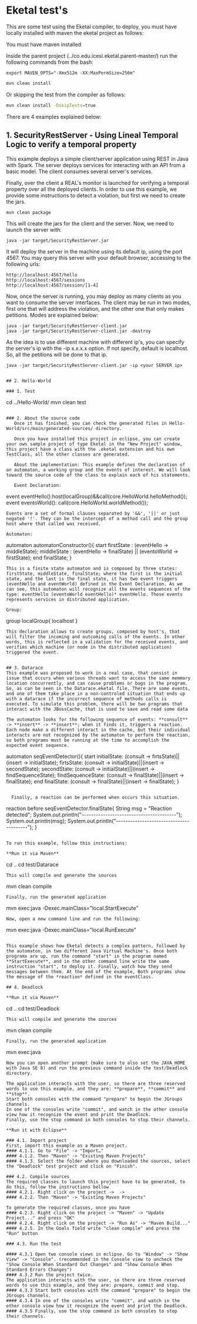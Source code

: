 # Eketal test's

  This are some test using the Eketal compiler, to deploy, you must have locally installed with maven the eketal project as follows:

  You must have maven installed

  Inside the parent project (../co.edu.icesi.eketal.parent-master/) run the following commands from the bash:

```
export MAVEN_OPTS="-Xmx512m -XX:MaxPermSize=256m"
```

```bash
mvn clean install
```

Or skipping the test from the compiler as follows:
```bash
mvn clean install -DskipTests=true
```

There are 4 examples explained below:

## 1. SecurityRestServer - Using Lineal Temporal Logic to verify a temporal property

This example deploys a simple client/server application using REST in Java with Spark. The server deploys services for interacting with an API from a basic model. The client consumes several server's services.

Finally, over the client a REAL's monitor is launched for verifying a temporal property over all the deployed clients. In order to use this example, we provide some instructions to detect a violation, but first we need to create the jars.

```
mvn clean package
```

This will create the jars for the client and the server. Now, we need to launch the server with:
```
java -jar target/SecurityRestServer.jar
```
It will deploy the server in the machine using its default ip, using the port 4567. You may query this server with your default browser, accessing to the following urls:

```
http://localhost:4567/hello
http://localhost:4567/sessions
http://localhost:4567/session/[1-4]
```

Now, once the server is running, you may deploy as many clients as you want to consume the server interfaces. The client may be run in two modes, first one that will address the violation, and the other one that only makes petitions. Modes are explained below:
```
java -jar target/SecurityRestServer-client.jar
java -jar target/SecurityRestServer-client.jar -destroy
```
As the idea is to use different machine with different ip's, you can specify the server's ip with the -ip x.x.x.x option. If not specify, default is localhost. So, all the petitions will be done to that ip.
```
java -jar target/SecurityRestServer-client.jar -ip <your SERVER ip>


## 2. Hello-World

### 1. Test
```
 cd ../Hello-World/
 mvn clean test
```

### 2. About the source code
   Once it has finished, you can check the generated files in Hello-World/src/main/generated-sources/ directory.
  
   Once you have installed this project in eclipse, you can create your own sample project of type Eketal in the "New Project" window, this project have a class with the .eketal extension and his own TestClass, all the other classes are generated.
   
   About the implementation: This example defines the declaration of an automaton, a working group and the events of interest. We will look toward the source code of the class to explain each of his statements.
   
   Event Declaration:
   ```
event eventHello():host(localGroup)&&call(core.HelloWorld.helloMethod());
event eventoWorld(): call(core.HelloWorld.worldMethod());
   ```
   Events are a set of formal clauses separated by '&&', '||' or just negated '!'. They can be the intercept of a method call and the group host where that called was received.

   Automaton:
   
   ```
automaton automatonConstructor(){
  start firstState : (eventHello -> middleState);
  middleState : (eventHello -> finalState) || (eventoWorld -> firstState);
  end finalState;
}
   ```
   This is a finite state automaton and is composed by three states: firstState, middleState, finalState; where the first is the initial state, and the last is the final state, it has two event triggers (eventHello and eventWorld) defined in the Event Declaration. As we can see, this automaton will recognize all the events sequences of the type: eventHello (eventoWorld eventHello)* eventHello. Those events represents services in distributed application.
   
   Group:
   ```
group localGroup{
  localhost
}
   ```
   This declaration allows to create groups, composed by host's, that will filter the incoming and outcoming calls of the events. In other words, this is reflected in a validation for the received events, and verifies which machine (or node in the distributed application) triggered the event.


## 3. Datarace
  This example was proposed to work in a real case, that consist in issue that occurs when various threads want to access the same memmory location concurrently, and can cause problems or bugs in the program. So, as can be seen in the Datarace.eketal file, There are some events, and one of them take place in a non-controled situation that ends up with a datarace if the incorrect sequence of methods calls is executed. To simulate this problem, there will be two programs that interact with the JBossCache, that is used to save and read some data

The automaton looks for the following sequence of events: **consult** -> **insert** -> **insert**; when it finds it, triggers a reaction. Each node make a different interact in the cache, but their individual interacts are not recognized by the automaton to perform the reaction, so both programs must be running at the time to accomplish the expected event sequence.
```
automaton seqEventDetector(){
  start initialState: (consult -> firtsState)||(insert -> initialState);
  firtsState: (consult -> initialState)||(insert -> secondState);
  secondState: (consult -> initialState)||(insert -> findSequenceState);
  findSequenceState: (consult -> finalState)||(insert -> finalState);
  end finalState: (consult -> finalState)||(insert -> finalState);
}
```

  Finally, a reaction can be performed when occurs this situation.
 ``` 
reaction before seqEventDetector.finalState{
  String msg = "Reaction detected";
  System.out.println("----------------------------------------");
  System.out.println(msg);
  System.out.println("----------------------------------------");
}
```

To run this example, follow this instructions:

**Run it via Maven**

```
cd ..
cd test/Datarace
```
This will compile and generate the sources
```
mvn clean compile
```
Finally, run the generated application
```
mvn exec:java -Dexec.mainClass="local.StartExecute"
```
Now, open a new command line and run the following:
```
mvn exec:java -Dexec.mainClass="local.RunExecute"
```

This example shows how Eketal detects a complex pattern, followed by the automaton, in two different Java Virtual Machine's. Once both programs are up, run the command "start" in the program named **StartExecute**, and in the other command line write the same instruction "start", to deploy it. Finally, watch how they send messages between them. At the end of the example, Both programs show the message of the *reaction* defined in the eventClass.

## 4. Deadlock

**Run it via Maven**

```
cd ..
cd test/Deadlock
```
This will compile and generate the sources
```
mvn clean compile
```
Finally, run the generated application
```
mvn exec:java
```
Now you can open another prompt (make sure to also set the JAVA_HOME with Java SE 8) and run the previous command inside the test/Deadlock directory.

The application interacts with the user, so there are three reserved words to use this example, and they are: **prepare**, **commit** and **stop**.
Start both consoles with the command "prepare" to begin the JGroups channels.
In one of the consoles write "commit", and watch in the other console view how it recognize the event and print the Deadlock. 
Finally, use the stop command in both consoles to stop their channels.

**Run it with Eclipse**

### 4.1. Import project
First, import this example as a Maven project.
#### 4.1.1. Go to "File" -> "Import…"
#### 4.1.2. Then "Maven" -> "Existing Maven Projects"
#### 4.1.3. Select the folder where you downloaded the sources, select the "Deadlock" test project and click on "Finish".

### 4.2. Compile sources
The required classes to launch this project have to be generated, to do this, follow the instructions bellow
#### 4.2.1. Right click on the project ->  ->
#### 4.2.2. Then "Maven" -> "Existing Maven Projects"

To generate the required classes, once you have
#### 4.2.3. Right click on the project -> "Maven" -> "Update Project..." and press "OK"
#### 4.2.4. Right click on the project -> "Run As" -> "Maven Build..."
#### 4.2.5. In the Goals field write "clean compile" and press the "Run" button

### 4.3. Run the test

#### 4.3.1 Open two console views in eclipse. Go to "Window" -> "Show View" -> "Console". (recommended in the Console view to uncheck the "Show Console When Standard Out Changes" and "Show Console When Standard Errors Changes")
#### 4.3.2 Run the project twice.
The application interacts with the user, so there are three reserved words to use this example, and they are: prepare, commit and stop.
#### 4.3.3 Start both consoles with the command "prepare" to begin the JGroups channels.
#### 4.3.4 In one of the consoles write "commit", and watch in the other console view how it recognize the event and print the Deadlock. 
#### 4.3.5 Finally, use the stop command in both consoles to stop their channels.